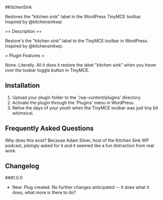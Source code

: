 #KitchenSink

Restores the "kitchen sink" label in the WordPress TinyMCE toolbar. Inspired by @kitchensinkwp

== Description ==

Restore's the "kitchen sink" label to the TinyMCE toolbar in WordPress. Inspired by @kitchensinkwp. 



= Plugin Features =

None. Literally. All it does it restore the label "kitchen sink" when you hover over the toobar toggle button in TinyMCE.



## Installation

1.  Upload your plugin folder to the '/wp-content/plugins' directory.
2.  Activate the plugin through the 'Plugins' menu in WordPress.
3.  Relive the days of your youth when the TinyMCE toolbar was just tiny bit whimsical.

## Frequently Asked Questions

Why does this exist? 
Because Adam Silver, host of the Kitchen Sink WP podcast, jokingly asked for it and it seemed like a fun distraction from real work.


## Changelog
###1.0.0
* New: Plug created. No further changes anticipated -- it does what it does, what more is there to do?
